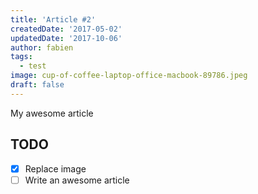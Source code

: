 ```yaml
---
title: 'Article #2'
createdDate: '2017-05-02'
updatedDate: '2017-10-06'
author: fabien
tags:
  - test
image: cup-of-coffee-laptop-office-macbook-89786.jpeg
draft: false
---
```


My awesome article

## TODO

-   [x] Replace image
-   [ ] Write an awesome article
